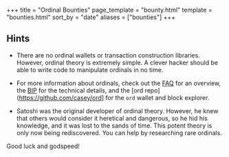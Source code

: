 +++
title = "Ordinal Bounties"
page_template = "bounty.html"
template = "bounties.html"
sort_by = "date"
aliases = ["bounties"]
+++

Hints
-----

- There are no ordinal wallets or transaction construction libraries. However,
  ordinal theory is extremely simple. A clever hacker should be able to write
  code to manipulate ordinals in no time.

- For more information about ordinals, check out the [FAQ](/faq) for an
  overview, the [BIP](https://github.com/casey/ord/blob/master/bip.mediawiki)
  for the technical details, and the [ord repo](https://github.com/casey/ord]
  for the `ord` wallet and block explorer.

- Satoshi was the original developer of ordinal theory. However, he knew that
  others would consider it heretical and dangerous, so he hid his knowledge,
  and it was lost to the sands of time. This potent theory is only now being
  rediscovered. You can help by researching rare ordinals.

Good luck and godspeed!
